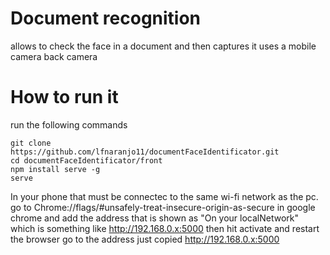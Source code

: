 # Document recognition

allows to check the face in a document and then captures it uses a mobile camera back camera

# How to run it

run the following commands

```
git clone  https://github.com/lfnaranjo11/documentFaceIdentificator.git
cd documentFaceIdentificator/front
npm install serve -g
serve
```

In your phone that must be connectec to the same wi-fi network as the pc.
go to Chrome://flags/#unsafely-treat-insecure-origin-as-secure in google chrome
and add the address that is shown as "On your localNetwork" which is something like http://192.168.0.x:5000
then hit activate and restart the browser
go to the address just copied http://192.168.0.x:5000

